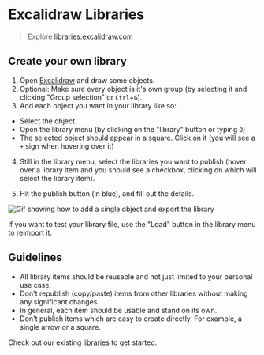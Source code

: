 # Excalidraw Libraries

> Explore [libraries.excalidraw.com](https://libraries.excalidraw.com)

## Create your own library

1. Open [Excalidraw](https://excalidraw.com/) and draw some objects.
2. Optional: Make sure every object is it's own group (by selecting it and clicking "Group selection" or `Ctrl`+`G`).
3. Add each object you want in your library like so:

- Select the object
- Open the library menu (by clicking on the "library" button or typing `9`)
- The selected object should appear in a square. Click on it (you will see a `+` sign when hovering over it)

4. Still in the library menu, select the libraries you want to publish (hover over a library item and you should see a checkbox, clicking on which will select the library item).

5. Hit the publish button (in blue), and fill out the details.

![Gif showing how to add a single object and export the library](public/submit-lib-for-review.gif)

If you want to test your library file, use the "Load" button in the library menu to reimport it.

## Guidelines

- All library items should be reusable and not just limited to your personal use case.
- Don't republish (copy/paste) items from other libraries without making any significant changes.
- In general, each item should be usable and stand on its own.
- Don't publish items which are easy to create directly. For example, a single arrow or a square.

Check out our existing [libraries](https://libraries.excalidraw.com/?theme=light&sort=default) to get started.


